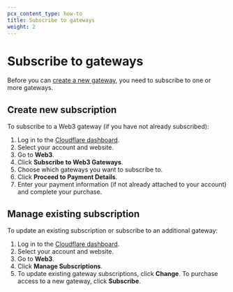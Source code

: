 ```yaml
---
pcx_content_type: how-to
title: Subscribe to gateways
weight: 2
---
```


# Subscribe to gateways

Before you can [create a new gateway](/web3/how-to/manage-gateways/#create-a-gateway), you need to subscribe to one or more gateways.

## Create new subscription

To subscribe to a Web3 gateway (if you have not already subscribed):

1. Log in to the [Cloudflare dashboard](https://dash.cloudflare.com).
2. Select your account and website.
3. Go to **Web3**.
4. Click **Subscribe to Web3 Gateways**.
5. Choose which gateways you want to subscribe to.
6. Click **Proceed to Payment Details**.
7. Enter your payment information (if not already attached to your account) and complete your purchase.

## Manage existing subscription

To update an existing subscription or subscribe to an additional gateway:

1. Log in to the [Cloudflare dashboard](https://dash.cloudflare.com).
2. Select your account and website.
3. Go to **Web3**.
4. Click **Manage Subscriptions**.
5. To update existing gateway subscriptions, click **Change**. To purchase access to a new gateway, click **Subscribe**.
